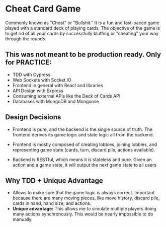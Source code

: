 # Cheat Card Game
Commonly known as "Cheat" or "Bullshit." It is a fun and fast-paced game played with a standard deck of playing cards. The objective of the game is to get rid of all your cards by successfully bluffing or "cheating" your way through the rounds.

## This was not meant to be production ready. Only for PRACTICE:

- TDD with Cypress
- Web Sockets with Socket.IO
- Frontend in general with React and libraries
- API Design with Express
- Consuming external APIs like the Deck of Cards API
- Databases with MongoDB and Mongoose

## Design Decisions
- Frontend is pure, and the backend is the single source of truth. The frontend derives its game logic and state logic all from the backend.
- Frontend is mostly composed of creating lobbies, joining lobbies, and representing game state (cards, turn, discard pile, actions available).

- Backend is RESTful, which means it is stateless and pure. Given an action and a game state, it will output the next game state to all users

## Why TDD + Unique Advantage
- Allows to make sure that the game logic is always correct. Important because there are many moving pieces, like move history, discard pile, cards in hand, hand size, and actions.
- **Unique advantage:** This allows me to simulate multiple players doing many actions synchronously. This would be nearly impossible to do manually.


